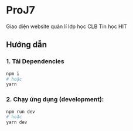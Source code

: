 # ProJ7

Giao diện website quản lí lớp học CLB Tin học HIT

## Hướng dẫn

### 1. Tải Dependencies

```bash
npm i
# hoặc
yarn
```

### 2. Chạy ứng dụng (development):

```bash
npm run dev
# hoặc
yarn dev
```
